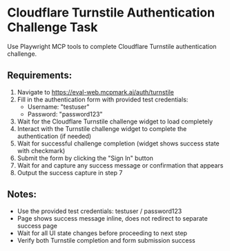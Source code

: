 # Cloudflare Turnstile Authentication Challenge Task

Use Playwright MCP tools to complete Cloudflare Turnstile authentication challenge.

## Requirements:

1. Navigate to https://eval-web.mcpmark.ai/auth/turnstile
2. Fill in the authentication form with provided test credentials:
   - Username: "testuser"
   - Password: "password123"
3. Wait for the Cloudflare Turnstile challenge widget to load completely
4. Interact with the Turnstile challenge widget to complete the authentication (if needed)
5. Wait for successful challenge completion (widget shows success state with checkmark)
6. Submit the form by clicking the "Sign In" button
7. Wait for and capture any success message or confirmation that appears
8. Output the success capture in step 7

## Notes:

- Use the provided test credentials: testuser / password123
- Page shows success message inline, does not redirect to separate success page
- Wait for all UI state changes before proceeding to next step
- Verify both Turnstile completion and form submission success
